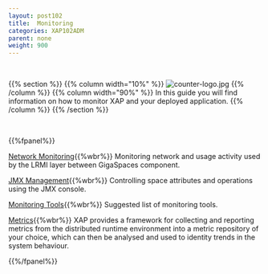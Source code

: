 ```yaml
---
layout: post102
title:  Monitoring
categories: XAP102ADM
parent: none
weight: 900
---
```


<br>

{{% section %}}
 {{% column width="10%" %}}
 ![counter-logo.jpg](/attachment_files/subject/monitoring.png)
 {{% /column %}}
 {{% column width="90%" %}}
 In this guide you will find information on how to monitor XAP and your deployed application.
 {{% /column %}}
 {{% /section %}}

<br>

{{%fpanel%}}

[Network Monitoring](./monitoring-network-activity.html){{%wbr%}}
Monitoring network and usage activity used by the LRMI layer between GigaSpaces component.


[JMX Management](./space-jmx-management.html){{%wbr%}}
Controlling space attributes and operations using the JMX console.


[Monitoring Tools](./suggested-monitoring-tools.html){{%wbr%}}
Suggested list of monitoring tools.

[Metrics](./metrics-overview.html){{%wbr%}}
XAP provides a framework for collecting and reporting metrics from the distributed runtime environment into a metric repository of your choice, which can then be analysed and used to identity trends in the system behaviour.

{{%/fpanel%}}


